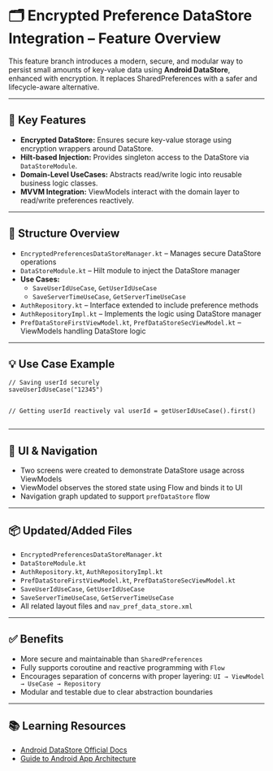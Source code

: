 <h1>🗂️ Encrypted Preference DataStore Integration – Feature Overview</h1>

<p>This feature branch introduces a modern, secure, and modular way to persist small amounts of key-value data using <strong>Android DataStore</strong>, enhanced with encryption. It replaces SharedPreferences with a safer and lifecycle-aware alternative.</p>

<hr />

<h2>🔐 Key Features</h2>
<ul>
  <li><strong>Encrypted DataStore:</strong> Ensures secure key-value storage using encryption wrappers around DataStore.</li>
  <li><strong>Hilt-based Injection:</strong> Provides singleton access to the DataStore via <code>DataStoreModule</code>.</li>
  <li><strong>Domain-Level UseCases:</strong> Abstracts read/write logic into reusable business logic classes.</li>
  <li><strong>MVVM Integration:</strong> ViewModels interact with the domain layer to read/write preferences reactively.</li>
</ul>

<hr />

<h2>📁 Structure Overview</h2>
<ul>
  <li><code>EncryptedPreferencesDataStoreManager.kt</code> – Manages secure DataStore operations</li>
  <li><code>DataStoreModule.kt</code> – Hilt module to inject the DataStore manager</li>
  <li><strong>Use Cases:</strong>
    <ul>
      <li><code>SaveUserIdUseCase</code>, <code>GetUserIdUseCase</code></li>
      <li><code>SaveServerTimeUseCase</code>, <code>GetServerTimeUseCase</code></li>
    </ul>
  </li>
  <li><code>AuthRepository.kt</code> – Interface extended to include preference methods</li>
  <li><code>AuthRepositoryImpl.kt</code> – Implements the logic using DataStore manager</li>
  <li><code>PrefDataStoreFirstViewModel.kt</code>, <code>PrefDataStoreSecViewModel.kt</code> – ViewModels handling DataStore logic</li>
</ul>

<hr />

<h2>💡 Use Case Example</h2>
<pre><code>// Saving userId securely
saveUserIdUseCase("12345")

// Getting userId reactively
val userId = getUserIdUseCase().first()
</code></pre>

<hr />

<h2>📲 UI & Navigation</h2>
<ul>
  <li>Two screens were created to demonstrate DataStore usage across ViewModels</li>
  <li>ViewModel observes the stored state using Flow and binds it to UI</li>
  <li>Navigation graph updated to support <code>prefDataStore</code> flow</li>
</ul>

<hr />

<h2>📦 Updated/Added Files</h2>
<ul>
  <li><code>EncryptedPreferencesDataStoreManager.kt</code></li>
  <li><code>DataStoreModule.kt</code></li>
  <li><code>AuthRepository.kt</code>, <code>AuthRepositoryImpl.kt</code></li>
  <li><code>PrefDataStoreFirstViewModel.kt</code>, <code>PrefDataStoreSecViewModel.kt</code></li>
  <li><code>SaveUserIdUseCase</code>, <code>GetUserIdUseCase</code></li>
  <li><code>SaveServerTimeUseCase</code>, <code>GetServerTimeUseCase</code></li>
  <li>All related layout files and <code>nav_pref_data_store.xml</code></li>
</ul>

<hr />

<h2>✅ Benefits</h2>
<ul>
  <li>More secure and maintainable than <code>SharedPreferences</code></li>
  <li>Fully supports coroutine and reactive programming with <code>Flow</code></li>
  <li>Encourages separation of concerns with proper layering: <code>UI → ViewModel → UseCase → Repository</code></li>
  <li>Modular and testable due to clear abstraction boundaries</li>
</ul>

<hr />

<h2>📚 Learning Resources</h2>
<ul>
  <li><a href="https://developer.android.com/topic/libraries/architecture/datastore">Android DataStore Official Docs</a></li>
  <li><a href="https://developer.android.com/topic/libraries/architecture">Guide to Android App Architecture</a></li>
</ul>

